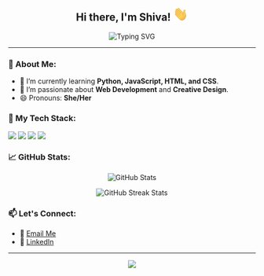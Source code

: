 <h2 align="center">Hi there, I'm Shiva! <img src="https://raw.githubusercontent.com/ABSphreak/ABSphreak/master/gifs/Hi.gif" width="30px"></h2> 

<p align="center">
  <img src="https://readme-typing-svg.herokuapp.com?font=Fira+Code&size=21&duration=4000&pause=1000&center=true&vCenter=true&width=435&lines=Aspiring+Developer+and+Designer;Love+to+Code+and+Create;Currently+Learning+Python%2C+JS%2C+HTML+%26+CSS!" alt="Typing SVG" />
</p>

---

### 🌱 About Me:
- 🔭 I’m currently learning **Python, JavaScript, HTML, and CSS**.
- 🌟 I’m passionate about **Web Development** and **Creative Design**.
- 😄 Pronouns: **She/Her**
   
### 🎨 My Tech Stack:
<p>
  <img src="https://img.shields.io/badge/-Python-3776AB?style=flat-square&logo=python&logoColor=white" />
  <img src="https://img.shields.io/badge/-JavaScript-F7DF1E?style=flat-square&logo=javascript&logoColor=black" />
  <img src="https://img.shields.io/badge/-HTML5-E34F26?style=flat-square&logo=html5&logoColor=white" />
  <img src="https://img.shields.io/badge/-CSS3-1572B6?style=flat-square&logo=css3" />
</p>

### 📈 GitHub Stats:
<p align="center">
  <img src="https://github-readme-stats.vercel.app/api?username=ShivaVarkiani&show_icons=true&theme=radical" alt="GitHub Stats" />
</p>
<p align="center">
  <img src="https://github-readme-streak-stats.herokuapp.com/?user=ShivaVarkiani&theme=radical" alt="GitHub Streak Stats" />
</p>


### 📫 Let's Connect:
- 📧 [Email Me](mailto:shivavarkiany@gmail.com)
- 💼 [LinkedIn](https://www.linkedin.com/in/shiva-varkiani-1a394a168)

---

<p align="center">
  <img src="https://github.com/ShivaVarkiani/ShivaVarkiani/blob/main/assets/animated-coding.gif" width="50%"/>
</p>

<!---
ShivaVarkiani/ShivaVarkiani is a ✨ special ✨ repository because its `README.md` (this file) appears on your GitHub profile.
You can click the Preview link to take a look at your changes.
--->
